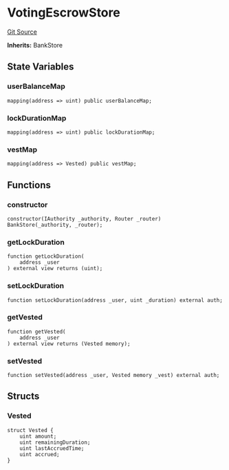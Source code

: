# VotingEscrowStore
[Git Source](https://github.com/GMX-Blueberry-Club/puppet-contracts/blob/e958c407aafad0b6c3aeaa6893e84ba9f1b97fb1/src/tokenomics/store/VotingEscrowStore.sol)

**Inherits:**
BankStore


## State Variables
### userBalanceMap

```solidity
mapping(address => uint) public userBalanceMap;
```


### lockDurationMap

```solidity
mapping(address => uint) public lockDurationMap;
```


### vestMap

```solidity
mapping(address => Vested) public vestMap;
```


## Functions
### constructor


```solidity
constructor(IAuthority _authority, Router _router) BankStore(_authority, _router);
```

### getLockDuration


```solidity
function getLockDuration(
    address _user
) external view returns (uint);
```

### setLockDuration


```solidity
function setLockDuration(address _user, uint _duration) external auth;
```

### getVested


```solidity
function getVested(
    address _user
) external view returns (Vested memory);
```

### setVested


```solidity
function setVested(address _user, Vested memory _vest) external auth;
```

## Structs
### Vested

```solidity
struct Vested {
    uint amount;
    uint remainingDuration;
    uint lastAccruedTime;
    uint accrued;
}
```


